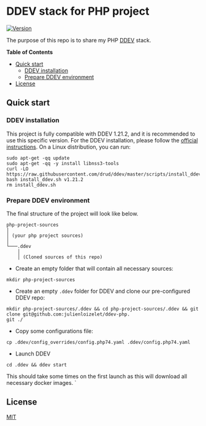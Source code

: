 # DDEV stack for PHP project

[![Version](https://img.shields.io/github/v/release/julienloizelet/ddev-php?include_prereleases)](https://github.com/julienloizelet/ddev-php/releases)

The purpose of this repo is to share my PHP [DDEV](https://ddev.readthedocs.io/en/stable/) stack.


<!-- START doctoc generated TOC please keep comment here to allow auto update -->
<!-- DON'T EDIT THIS SECTION, INSTEAD RE-RUN doctoc TO UPDATE -->
**Table of Contents**

- [Quick start](#quick-start)
  - [DDEV installation](#ddev-installation)
  - [Prepare DDEV environment](#prepare-ddev-environment)
- [License](#license)

<!-- END doctoc generated TOC please keep comment here to allow auto update -->

## Quick start

### DDEV installation


This project is fully compatible with DDEV 1.21.2, and it is recommended to use this specific version.
For the DDEV installation, please follow the [official instructions](https://ddev.readthedocs.io/en/stable/#installation). 
On a Linux distribution, you can run: 
```
sudo apt-get -qq update
sudo apt-get -qq -y install libnss3-tools
curl -LO https://raw.githubusercontent.com/drud/ddev/master/scripts/install_ddev.sh
bash install_ddev.sh v1.21.2
rm install_ddev.sh
```

### Prepare DDEV environment

The final structure of the project will look like below.

```
php-project-sources
│   
│ (your php project sources)    
│
└───.ddev
    │   
    │ (Cloned sources of this repo)
```

- Create an empty folder that will contain all necessary sources:
```
mkdir php-project-sources
```
- Create an empty `.ddev` folder for DDEV and clone our pre-configured DDEV repo:

```
mkdir php-project-sources/.ddev && cd php-project-sources/.ddev && git clone git@github.com:julienloizelet/ddev-php.
git ./
```
- Copy some configurations file:

```
cp .ddev/config_overrides/config.php74.yaml .ddev/config.php74.yaml
```
- Launch DDEV

```
cd .ddev && ddev start
```
This should take some times on the first launch as this will download all necessary docker images.
`

## License

[MIT](LICENSE)
